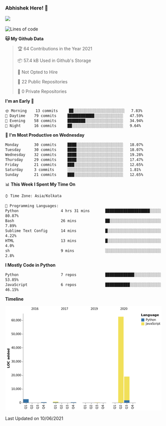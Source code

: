 ### Abhishek Here! 👋
![](https://komarev.com/ghpvc/?username=5parkp1ug&color=green)

<!--
**5parkp1ug/5parkp1ug** is a ✨ _special_ ✨ repository because its `README.md` (this file) appears on your GitHub profile.

Here are some ideas to get you started:

- 🔭 I’m currently working on ...
- 🌱 I’m currently learning ...
- 👯 I’m looking to collaborate on ...
- 🤔 I’m looking for help with ...
- 💬 Ask me about ...
- 📫 How to reach me: ...
- 😄 Pronouns: ...
- ⚡ Fun fact: ...
-->

<!--START_SECTION:waka-->
![Lines of code](https://img.shields.io/badge/From%20Hello%20World%20I%27ve%20Written-85687%20lines%20of%20code-blue)

**🐱 My Github Data** 

> 🏆 64 Contributions in the Year 2021
 > 
> 📦 57.4 kB Used in Github's Storage 
 > 
> 🚫 Not Opted to Hire
 > 
> 📜 22 Public Repositories 
 > 
> 🔑 0 Private Repositories  
 > 
**I'm an Early 🐤** 

```text
🌞 Morning    13 commits     ██░░░░░░░░░░░░░░░░░░░░░░░   7.83% 
🌆 Daytime    79 commits     ████████████░░░░░░░░░░░░░   47.59% 
🌃 Evening    58 commits     ████████░░░░░░░░░░░░░░░░░   34.94% 
🌙 Night      16 commits     ██░░░░░░░░░░░░░░░░░░░░░░░   9.64%

```
📅 **I'm Most Productive on Wednesday** 

```text
Monday       30 commits     ████░░░░░░░░░░░░░░░░░░░░░   18.07% 
Tuesday      30 commits     ████░░░░░░░░░░░░░░░░░░░░░   18.07% 
Wednesday    32 commits     ████░░░░░░░░░░░░░░░░░░░░░   19.28% 
Thursday     29 commits     ████░░░░░░░░░░░░░░░░░░░░░   17.47% 
Friday       21 commits     ███░░░░░░░░░░░░░░░░░░░░░░   12.65% 
Saturday     3 commits      ░░░░░░░░░░░░░░░░░░░░░░░░░   1.81% 
Sunday       21 commits     ███░░░░░░░░░░░░░░░░░░░░░░   12.65%

```


📊 **This Week I Spent My Time On** 

```text
⌚︎ Time Zone: Asia/Kolkata

💬 Programming Languages: 
Python                   4 hrs 31 mins       ████████████████████░░░░░   80.87% 
Bash                     26 mins             ██░░░░░░░░░░░░░░░░░░░░░░░   7.89% 
Sublime Text Config      14 mins             █░░░░░░░░░░░░░░░░░░░░░░░░   4.22% 
HTML                     13 mins             █░░░░░░░░░░░░░░░░░░░░░░░░   4.0% 
sh                       9 mins              ░░░░░░░░░░░░░░░░░░░░░░░░░   2.8%

```

**I Mostly Code in Python** 

```text
Python                   7 repos             █████████████░░░░░░░░░░░░   53.85% 
JavaScript               6 repos             ███████████░░░░░░░░░░░░░░   46.15%

```


**Timeline**

![Chart not found](https://raw.githubusercontent.com/5parkp1ug/5parkp1ug/master/charts/bar_graph.png) 


 Last Updated on 10/06/2021
<!--END_SECTION:waka-->
